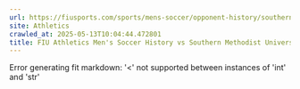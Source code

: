 ```yaml
---
url: https://fiusports.com/sports/mens-soccer/opponent-history/southern-methodist-university/99
site: Athletics
crawled_at: 2025-05-13T10:04:44.472801
title: FIU Athletics Men's Soccer History vs Southern Methodist University
---
```


Error generating fit markdown: '<' not supported between instances of 'int' and 'str'